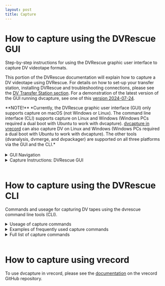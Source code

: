 ```yaml
---
layout: post
title: Capture
---
```


# How to capture using the DVRescue GUI
Step-by-step instructions for using the DVRescue graphic user interface to capture DV videotape formats. 

This portion of the DVRescue documentation will explain how to capture a DV videotape using DVRescue. For details on how to set-up your transfer station, installing DVRescue and troubleshooting connections, please see the [DV Transfer Station section]([url](https://mipops.github.io/dvrescue/sections/dv_transfer_station.html)). For a demonstration of the latest version of the GUI running dvcapture, see one of this <a href="https://drive.google.com/file/d/1kkACq_wFFds1r92vxFxAB6RDe1DQyr0p/view?usp=sharing" target="_blank">version 2024-07-24</a>.



<div class="blockquote">
**NOTE!** 
*Currently, the DVRescue graphic user interface (GUI) only supports capture on macOS (not Windows or Linux). The command line interface (CLI) supports capture on Linux and Windows (Windows PCs required a dual boot with Ubuntu to work with dvcapture). <a href="https://github.com/amiaopensource/vrecord/blob/main/Resources/Documentation/dv_info.md" target="_blank">dvcapture in vrecord</a> can also capture DV on Linux and Windows (Windows PCs required a dual boot with Ubuntu to work with dvcapture). The other tools (dvanalysis, dvmerge, and dvpackager) are supported on all three platforms via the GUI and the CLI.* 
</div>
<br/>

<details markdown=1>
  <summary markdown="span">GUI Navigation</summary> <br />
  
## GUI Navigation

In the “Capture” tab from the left-hand menu, you will see a large box in the center of the screen showing either your capture window:

![dvcapture_02_NEW](https://github.com/user-attachments/assets/1abbbc94-682b-4232-a814-8aa24f2dcf4a)


Or (if you do not have a deck connected or if the deck is off) the following message:

![no-deck-detected_small](https://github.com/user-attachments/assets/d5d3aabc-c84b-4680-b6f0-b777e3674038)

  
If the deck is successfully connected, the make and model of your DV deck should appear above the capture playback window. If you have more than one deck connected, multiple players will appear. Once you have specified a file location and name for your capture, the file name will also appear in the upper right hand corner of the corresponding deck being used to capture it.


The player buttons below the capture window can control the deck, and the icon to the right of the player buttons indicates the current status of the deck.

<img width="1422" alt="dvcapture_07" src="https://github.com/user-attachments/assets/b6fffc81-feca-4c71-b01c-ca7564c6aa8c">


Counters underneath the player buttons track video by frame number, timecode, and the actual record time that has elapsed.

The graph underneath the counters tracks frames with error concealment for audio and video. If you hover your cursor over the graph, a tooltip will display the running total of frames containing errors.

![dvcapture_02B](https://github.com/user-attachments/assets/add62d5f-6b38-434c-9ff9-2c8728df800d)


When a tape is playing, DVRescue will detect the DV format recorded (DV SP, DV LP, DVCAM, DVCPRO, or HDV) and display a pink indicator lamp to the left of the deck control buttons. 

**Please note:** that transferring HDV is not supported by the DVRescue project. Please see <a href="https://github.com/mipops/dvrescue/issues/53" target="_blank">issue #53</a> for more details. 

</details>

<details markdown=1>
  <summary markdown="span">Capture Instructions: DVRescue GUI</summary> <br />

## GUI Capture
  
1\. In the dvrescue GUI, click on the “Capture” tab from the list on the left hand side. If you do not have a deck connected or if the deck is off, you will see the following message. 

  ![no-deck-detected_small](https://github.com/user-attachments/assets/d5d3aabc-c84b-4680-b6f0-b777e3674038)


2\. Turn on your DV deck. The make and model of the deck should appear above the capture playback window. While a tape is not playing, the screen will read "DECK CONNECTED" on the playback screening.

  <img width="1512" alt="Screenshot 2024-08-28 at 6 35 49 PM" src="https://github.com/user-attachments/assets/b47c995d-8cca-4842-a9a6-4a001a003664">


3\. If you have more than one deck connected, multiple players will appear in the Capture tab. Please select the one you want to use by clicking on the name of the deck.

  <img width="1512" alt="Screenshot 2024-08-28 at 6 24 50 PM" src="https://github.com/user-attachments/assets/2b5391d1-2ee4-43ff-a8a3-5c7b7be08edb">


4\. If your deck has a Remote/Local setting, make sure it is set to “Remote” before initiating the capture. Please note that some decks are known to have different behavior. See the <a href="https://docs.google.com/spreadsheets/d/1HvNsC110aBH8WjfnNJrF6KlT2STgCT5KRBaf1g6MxGQ/edit#gid=0" target="_blank">DV Deck Guide</a> for deck-specific information.


5\. You can use the player buttons to control the deck and preview the content on the tape.

  <img width="1422" alt="dvcapture_07" src="https://github.com/user-attachments/assets/df9bd62b-b89f-4db9-9270-d8becab6ca4a">


6\. If you would like to enable the deck to rewind and recapture a frame when it encounters an error, click on the Settings. When dvcapture encounters an error, it has the capability to automatically rewind and try to capture the frames containing errors again. You can enable this feature by setting a number of times to rewind and recapture under the "Settings" tab. Click on the “Settings” tab and enter a number in the field (between 0-20, with the default set as zero). We reccomend 3-4 as any more than that can cause damage to the tape and don't result in a better file. Please see the GUI Navigation section for more capture settings options. [more details on Capture settings coming soon.]

  <img width="643" alt="Screenshot 2024-07-29 at 3 07 53 PM" src="https://github.com/user-attachments/assets/aab7a6bf-9e64-4d25-ab30-46aed70a6934">


7\. When ready, click the record button to initiate the transfer. Please note: For macOS set-ups, if you haven’t previously given DVRescue permission to use your camera, the following message will appear. Click “OK” to allow DVRescue to connect to the deck.

  <img width="665" alt="Screenshot 2024-07-29 at 3 06 08 PM" src="https://github.com/user-attachments/assets/adc84bb5-ef19-45d3-8a9d-31e6aed9fbe0">


8\. A pop-up window will open. Here you can navigate to the location where you would like to save the files created during capture, including the video file itself and all of the logs. Click the name listed in the field for the “output directory” and then select the directory. 

9\. Type in the tape identifier as the file name and click OK.

  <img width="1496" alt="dvcapture_05_NEW" src="https://github.com/user-attachments/assets/a0ae0b71-0b4d-4ca5-8d2e-7d31479dfdb2">


10\. Deck control will automatically start recording the tape. While it records, you can preview the video in the GUI player. The record time, frame number and record date will display the information being captured from the tape. The graph will populate with audio and video errors detected, as well as frame containing error concealment. 

  <img width="720" alt="dvcapture-chart" src="https://github.com/user-attachments/assets/173700e9-58ab-4b30-b9ca-d1322ef5e296"> <br />

  If you hover your cursor over the graphic it will tell you how many frames have been captured and how many of those frames contain error concealment. 

  <img width="1512" alt="Screenshot 2024-08-28 at 6 38 57 PM" src="https://github.com/user-attachments/assets/15cb7a67-9e5b-4547-bc0d-69017e123cc9">


11\. If you wish to start a second recording, click on the player in the GUI window and follow the steps above to begin recording. You can monitor all of your simultaneous recordings.

  <img width="1512" alt="Screenshot 2024-08-28 at 6 27 23 PM" src="https://github.com/user-attachments/assets/52536742-8996-4271-a8d2-f377f2ed6476">


12\. When the recording ends or the deck reaches the end of the tape, DVRescue will stop capturing and automatically initiate rewinding the tape (if this function is available on your deck). If you would like to end the capture before the end of the tape or if there is a large chunk of recorded-over blank space, click “Stop” to end the capture. (DVRescue will continue to register blank tape as content if there is timecode or recording time left over from erasing or recording over previous content).

13\. Once you are done capturing files, check the output folder to ensure the file contains all of the content that was recorded and that it plays back normally. 

14\. You can click on the “Analysis” tab to perform quality control on the files. All of the files captured during your current session will be populated in the list in the Analysis tab. Please see the <a href="https://mipops.github.io/dvrescue/sections/analysis.html" target="_blank">dvanalysis documentation</a> for instructions and tips for reviewing DV files.  <br />

**Troubleshooting:** If you are experiencing any issues capturing in the DVRescue GUI, please see our <a href="https://mipops.github.io/dvrescue/sections/troubleshooting.htm" target="_blank">troubleshooting</a> on the DVRescue documentation website.

</details>  <br />

# How to capture using the DVRescue CLI
Commands and useage for capturing DV tapes using the dvrescue command line tools (CLI).
<details markdown=1>
  <summary markdown="span">Useage of capture commands</summary> <br />
  
**Basic useage:** <br />
Below is the order you should type the commands for capturing using the CLI.

1.) In the Terminal run ```dvrescue --list_devices``` to display the names of the devices connected to your computer. Note the name and device number of the one you want to use for capture. For example: <br />
```
$ dvrescue --list_devices
0x80458280022265: Panasonic DV [DV]
```

2.) You can either type ```dvrescue``` at the start of the command or include the path to the version of dvrescue you want to use. Example: ```/usr/local/bin/dvrescue```

4.) If you only have one device connected, dvrescue will automatically select it. If you have more than one device connected, add the device number ```device://0x[device#]``` (for the corresponding deck you want to use for capture). Example (using the deck listed in step 1): ```dvrescue device://0x0x80458280022265``` 

5.) If you want dvrescue to rewind and recapture when it encounters an issue with a frame type ```-y --rewind-count``` and the number of attempts you want it to make before it moves on. Example if you wanted dvrescue to rewind and recapture 3 times: ```-y --rewind-count 3```

6.) Type ```-m``` to note you want to create a file.

7.) Type the files name. Add a space. Example: ```filename.dv```

8.) Type ```-m -``` to note you want to merge the multiple capture attempts for problematic frames (dvrescue will automatically rewind and try to capture the frame again when it encouters a problematic frame).

9.) To open a playback window during capture add ```| ffplay -```

10.) The full string to capture to the example device, create a file named "filename", using the rewind and recapture feature (with 3 attempts) and view the playback during capture would be: ```dvrescue device://0x0x80458280022265 -y --rewind-count 3 -m filename.dv -m - | ffplay -``` <br />
For example: ```dvrescue device://0x800460104ce2bad -y --rewind-count 3 -m /Users/libbyshopfauf/Desktop/12345.dv -m - | ffplay -```


For more examples of frequently used dvcapture command strings, please see the section below. 

</details>


<details markdown=1>
  <summary markdown="span">Examples of frequently used capture commands</summary> <br />

**Capture from a specific device:** <br />
```dvrescue device://0xdevicename -m /pathtofile/filename.dv``` <br />
For example:
```dvrescue device://0x800460104ce2bad -m /Users/libbyshopfauf/Desktop/12345.dv```

**Capture from a specific device and show a preview window:** <br />
```dvrescue device://0xdevicename -m /pathtofile/filename.dv -m - | ffplay -``` <br />
For example:
```dvrescue device://0x800460104ce2bad -m /Users/libbyshopfauf/Desktop/12345.dv -m - | ffplay -```

**Capture from a specific device using rewind, recapture and merge (you can only specify a number of times to rewind and recapture if you specify a device):** <br />
```dvrescue device://0xdevicename -y --rewind-count 3 -m filename.dv -m -```  <br />
For example:
```dvrescue device://0x800460104ce2bad -y --rewind-count 3 -m /Users/libbyshopfauf/Desktop/12345.dv -m -```

**Capture from a specific device using rewind, recapture and merge (3 attempts), show a preview window (with only one deck connected):** <br />
```dvrescue device://0xdevicename -y --rewind-count 3 -m filename.dv -m - | ffplay -```  <br />
For example:
```dvrescue device://0x800460104ce2bad -y --rewind-count 3 -m /Users/libbyshopfauf/Desktop/12345.dv -m - | ffplay -```

</details>

<details markdown=1>
  <summary markdown="span">Full list of capture commands</summary>
  
All of these flags and options can also be viewed by typing ```dvrescue -h``` into the command line window.

    --help, -h
        Display this help and exit.

    --version
        Display DVRescue version and exit.

    --cc-format value
        Set Closed Captions output format to value.
        value can be 'scc', 'screen', 'srt'.
        If there is more than one instance of this option,
        this option is applied to the next --cc-output option.

    --cc-output value | -c value
        Store Closed Captions output to value (file name).
        File extension must be the format name (see above)
        if --cc-format is not provided.
        if content is different between Dseq and/or has more than 1 field,
        extension is prefixed by 'dseq%dseq%.' and/or 'field%field%.'.
        There can be more than one instance of this option.

    --cc-tc value
        Set Closed Captions output start time code to value.
        Used for SCC output.
        value format is HH:MM:SS;FF, or 'dv' (for DV first frame time code).

    --webvtt-output value | -s value
        Store WebVTT output to value (file name).

    --xml-output value | -x value
        Store XML output to value (file name).

    --merge value | -m value
        Merge all input files into value (file name),
        picking the best part of each file.

    --merge-log value
        Store merge log to value (file name).

    --merge-output-speed
        Report and merge frames having speed not meaning normal playback
        Is default (it will change in the future).

    --merge-ignore-speed
        Do not report and do not merge frames having speed not
        meaning normal playback.

    --merge-output-concealed
        Report and merge frames having all blocks concealed.
        Is default (it will change in the future).

    --merge-ignore-concealed
        Do not report and do not merge frames having all blocks concealed.

    --merge-log-missing
        Report frames considered as missing (due to time code jump etc).
        Is default if information output format is not CSV.

    --merge-hide-missing
        Do not report frames considered as missing (due to time code jump etc).
        Is default if information output format is CSV.

    --merge-log-intermediate
        Display additional lines of information
        about intermediate analysis during files merge.
        Is default if information output format is not CSV.

    --merge-hide-intermediate
        Hide additional lines of information
        about intermediate analysis during files merge.
        Is default if information output format is CSV.

    --csv
        Output is in CSV format rather than human readable text.

    --caption-presence-change value
        Split XML "frames" elements when there is a caption presence
        change (value = "y") or do not split (value = "n").
        Default is "n".

    --verbosity value | -v value
        Verbosity of the output set to value:
        0: no output.
        5: summary only.
        7: information per frame if there is a problem + summary.
        9: information per frame + summary.

    --timeout value
        Time out limit for the device or pipe input ("-" file name) set to value (in seconds)

    --capture
        Launch capture.
        Is the default if no --cmd option is provided.
        Usable only if input is a device.

    --in-control
        Include an integrated command line input for controlling the input.
        Usable only if input is a device.

    --list_devices
        List detected devices and their ID.

    --list_devices_json
        List detected devices and their ID (JSON output).

    --status
        Provide the status (playing, stop...) of the input.
        By default device://0 is used.
        Usable only if input is a device.

    --cmd value
        Send a command to the input.
        By default device://0 is used.
        Usable only if input is a device.
        value may be:
        play      Set speed to 1.0 and mode to play.
        srew      Set speed to -1.0 and mode to play.
        stop      Set speed to 0.0 and mode to no-play.
        rew       Set speed to -2.0 and mode to play.
        ff        Set speed to 2.0 and mode to play.

    --foreground
        With --cmd or --speed, wait for the device to stop.
        Usable only if input is a device.

    --mode value
        Send a command to the input with the specified mode.
        By default device://0 is used.
        By default value is n if speed is 0 else p.
        Usable only if input is a device.
        value may be:
        n         Set mode to no-play.
        p         Set mode to play.

    --speed value
        Send a command to the input with the specified speed (float).
        By default device://0 is used.
        By default value is 0 if mode is no-play else 1.
        Usable only if input is a device.

    --rewind-count value
        Automatically rewind to last good frame and capture again,
        value times.
        Usable only if input is a device.

    --rewind
        Same as --rewind-count 1

    --rewind-basename value
        Base name of files storing buggy frames per take
        Default is output file name.

</details>  <br />

# How to capture using vrecord
To use dvcapture in vrecord, please see the <a href="https://github.com/amiaopensource/vrecord/blob/main/Resources/Documentation/dv_info.md" target="_blank">documentation</a> on the vrecord GitHub repository. 
